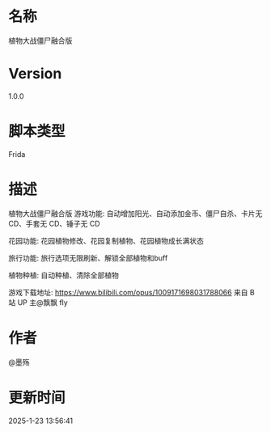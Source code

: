 # 名称

植物大战僵尸融合版

# Version

1.0.0

# 脚本类型

Frida

# 描述

植物大战僵尸融合版
游戏功能:
自动增加阳光、自动添加金币、僵尸自杀、卡片无 CD、手套无 CD、锤子无 CD

花园功能:
花园植物修改、花园复制植物、花园植物成长满状态

旅行功能:
旅行选项无限刷新、解锁全部植物和buff

植物种植:
自动种植、清除全部植物

游戏下载地址: https://www.bilibili.com/opus/1009171698031788066 来自 B 站 UP 主@飘飘 fly

# 作者

@墨殇

# 更新时间

2025-1-23 13:56:41

